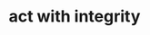 ---
cc-type: cue
title: "act with integrity"
related:
  - SEPARATE WORK AND PLAY
  - "Whatever you are, try be a good one."
tags:
  - cue
---
